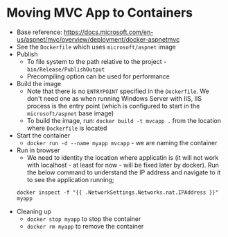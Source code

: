 # Moving MVC App to Containers

- Base reference: https://docs.microsoft.com/en-us/aspnet/mvc/overview/deployment/docker-aspnetmvc
- See the `Dockerfile` which uses `microsoft/aspnet` image
- Publish
    - To file system to the path relative to the project - `bin/Release/PublishOutput`
    - Precompiling option can be used for performance
- Build the image
    - Note that there is no `ENTRYPOINT` specified in the `Dockerfile`. We don't need one as when running Windows Server with IIS, IIS process is the entry point (which is configured to start in the `microsoft/aspnet` base image)
    - To build the image, run: `docker build -t mvcapp .` from the location where `Dockerfile` is located
- Start the container
    - `docker run -d --name myapp mvcapp` - we are naming the container
- Run in browser
    - We need to identity the location where applicatin is (it will not work with localhost - at least for now - will be fixed later by docker). Run the below command to understand the IP address and navigate to it to see the application running; 
    ```
    docker inspect -f "{{ .NetworkSettings.Networks.nat.IPAddress }}" myapp
    ```
- Cleaning up
    - `docker stop myapp` to stop the container
    - `docker rm myapp` to remove the container